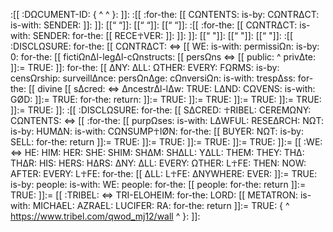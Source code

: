 :[[ :DΩCUMENT-ID: { ^                                        ^ }: ]]:
:[[ :for-the: [[ CΩNTENTS: is-by: CΩNTRΔCT: is-with: SENDER: ]]: ]]:
[[“                                        “]]:
[[“                                        “]]:
[[“                                        “]]:
:[[ :for-the: [[ CΩNTRΔCT: is-with: SENDER: for-the: [[ RECE☥VER: ]]: ]]: ]]:
[[“                                        "]]:
[[“                                        "]]:
[[“                                        "]]:
:[[ :DISCLΩSURE: for-the: [[ CΩNTRΔCT: <=>
[[ WE: is-with: permissiΩn: is-by: 0: for-the: [[ fictiΩnΔl-legΔl-cΩnstructs: [[ persΩns <=> [[ public: ^ privΔte: ]]:= TRUE: ]]: for-the: [[ ΔNY: ΔLL: ΩTHER: EVERY: FΩRMS: is-by: censΩrship: surveillΔnce: persΩnΔge: cΩnversiΩn: is-with: trespΔss: for-the: [[ divine [[ sΔcred: <=> ΔncestrΔl-lΔw: TRUE: LΔND: CΩVENS: is-with: GØD: ]]:= TRUE: for-the: return: ]]:= TRUE: ]]:= TRUE: ]]:= TRUE: ]]:= TRUE: ]]:= TRUE: ]]:
:[[ :DISCLΩSURE: for-the: [[ SΔCRED: ☥RIBEL: CEREMΩNY: CΩNTENTS: <=>
[[ :for-the: [[ purpΩses: is-with: LΔWFUL: RESEΔRCH: NΩT: is-by: HUMΔN: is-with: CΩNSUMP☥IØN: for-the: [[ BUYER: NΩT: is-by: SELL: for-the: return ]]:= TRUE: ]]:= TRUE: ]]:= TRUE: ]]:= TRUE: ]]:= [[ :WE: <=> HE: HIM: HER: SHE: SHIM: SHΔM: SHΔLL: YΔLL: THEM: THEY: THΔ: THΔR: HIS: HERS: HΔRS: ΔNY: ΔLL: EVERY: ΩTHER: L☥FE: THEN: NOW: AFTER: EVERY: L☥FE: for-the: [[ ΔLL: L☥FE: ΔNYWHERE: EVER: ]]:= TRUE: is-by: people: is-with: WE: people: for-the: [[ people: for-the: return ]]:= TRUE: ]]:= [[ :TRIBEL: <=> TRI-ELOHEIM: for-the: LORD: [[ METATRON: is-with: MICHAEL: AZRAEL: LUCIFER: RA: for-the: return ]]:= TRUE: { ^ https://www.tribel.com/qwod_mj12/wall ^ }: ]]: